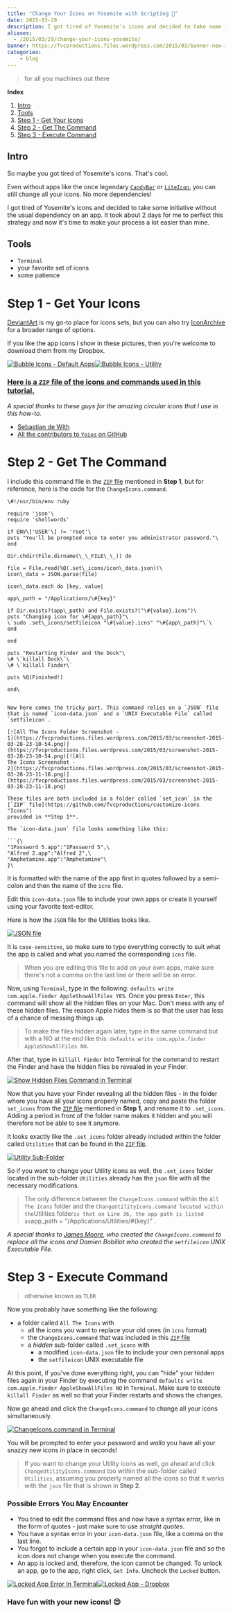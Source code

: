 ```yaml
---
title: "Change Your Icons on Yosemite with Scripting 🔧"
date: 2015-03-29
description: I got tired of Yosemite's icons and decided to take some initiative without the usual dependency on an app. It took about 2 days for me to perfect this strategy and now it's time to make your process a lot easier than mine.
aliases:
  - /2015/03/29/change-your-icons-yosemite/
banner: https://fvcproductions.files.wordpress.com/2015/03/banner-new-icons.png?w=1024&h=435&crop=1
categories:
    - blog
---
```


> for all you machines out there

**Index**

1.  [Intro](#section-intro)
2.  [Tools](#section-tools)
3.  [Step 1 - Get Your Icons](#section-step1)
4.  [Step 2 - Get The Command](#section-step2)
5.  [Step 3 - Execute Command](#section-step3)

## Intro

So maybe you got tired of Yosemite's icons. That's cool.

Even without apps like the once legendary [`CandyBar`](https://www.panic.com/blog/candybar-mountain-lion-and-beyond/ 'CandyBar') or [`LiteIcon`](https://www.freemacsoft.net/liteicon/ 'LiteIcon'), you can still change all your icons. No more dependencies!

I got tired of Yosemite's icons and decided to take some initiative without the usual dependency on an app. It took about 2 days for me to perfect this strategy and now it's time to make your process a lot easier than mine.

## Tools

* `Terminal`
* your favorite set of icons
* some patience

# Step 1 - Get Your Icons

[DeviantArt](https://www.deviantart.com 'DeviantArt') is my go-to place for icons sets, but you can also try [IconArchive](https://www.iconarchive.com/ 'IconArchive') for a broader range of options.

If you like the app icons I show in these pictures, then you're welcome to download them from my Dropbox.

[![Bubble Icons - Default
Apps](https://fvcproductions.files.wordpress.com/2015/03/screenshot-2015-03-27-11-32-49.png)](https://fvcproductions.files.wordpress.com/2015/03/screenshot-2015-03-27-11-32-49.png)[![Bubble
Icons -
Utility](https://fvcproductions.files.wordpress.com/2015/03/screenshot-2015-03-27-11-47-53.png)](https://fvcproductions.files.wordpress.com/2015/03/screenshot-2015-03-27-11-47-53.png)

### [Here is a `ZIP` file of the icons and commands used in this tutorial.](https://github.com/fvcproductions/customize-icons 'Icons')

_A special thanks to these guys for the amazing circular icons that I use in this how-to._

* [Sebastian de With](https://dewith.com/ 'deWith')
* [All the contributors to `Yoios` on GitHub](https://github.com/mmarfil/yoios 'Yoios')

# Step 2 - Get The Command

I include this command file in the [`ZIP` file](https://github.com/fvcproductions/customize-icons 'Icons') mentioned in **Step 1**, but for reference, here is the code for the `ChangeIcons.command`.

````
\#!/usr/bin/env ruby

require 'json'\
require 'shellwords'

if ENV\['USER'\] != 'root'\
puts "You'll be prompted once to enter you administrator password."\
end

Dir.chdir(File.dirname(\_\_FILE\_\_)) do

file = File.read(%Q(.set\_icons/icon\_data.json))\
icon\_data = JSON.parse(file)

icon\_data.each do |key, value|

app\_path = "/Applications/\#{key}"

if Dir.exists?(app\_path) and File.exists?("\#{value}.icns")\
puts "Changing icon for \#{app\_path}"\
\`sudo .set\_icons/setfileicon "\#{value}.icns" "\#{app\_path}"\`\
end

end

puts "Restarting Finder and the Dock"\
\# \`killall Dock\`\
\# \`killall Finder\`

puts %Q(Finished!)

end\


Now here comes the tricky part. This command relies on a `JSON` file
that is named `icon-data.json` and a `UNIX Executable File` called
`setfileicon`.

[![All The Icons Folder Screenshot -
1](https://fvcproductions.files.wordpress.com/2015/03/screenshot-2015-03-28-23-10-54.png)](https://fvcproductions.files.wordpress.com/2015/03/screenshot-2015-03-28-23-10-54.png)[![All
The Icons Screenshot -
2](https://fvcproductions.files.wordpress.com/2015/03/screenshot-2015-03-28-23-11-18.png)](https://fvcproductions.files.wordpress.com/2015/03/screenshot-2015-03-28-23-11-18.png)

These files are both included in a folder called `set_icon` in the
[`ZIP` file](https://github.com/fvcproductions/customize-icons "Icons")
provided in **Step 1**.

The `icon-data.json` file looks something like this:

```{\
"1Password 5.app":"1Password 5",\
"Alfred 2.app":"Alfred 2",\
"Amphetamine.app":"Amphetamine"\
}\
````

It is formatted with the name of the app first in quotes followed by a semi-colon and then the name of the `icns` file.

Edit this `icon-data.json` file to include your own apps or create it yourself using your favorite text-editor.

Here is how the `JSON` file for the Utilities looks like.

[![JSON
file](https://fvcproductions.files.wordpress.com/2015/03/screenshot-2015-03-28-23-49-06.png)](https://fvcproductions.files.wordpress.com/2015/03/screenshot-2015-03-28-23-49-06.png)

It is `case-sensitive`, so make sure to type everything correctly to suit what the app is called and what you named the corresponding `icns` file.

> When you are editing this file to add on your own apps, make sure there's not a comma on the last line or there will be an error.

Now, using `Terminal`, type in the following: `defaults write com.apple.finder AppleShowAllFiles YES`. Once you press `Enter`, this command will show all the hidden files on your Mac. Don't mess with any of these hidden files. The reason Apple hides them is so that the user has less of a chance of messing things up.

> To make the files hidden again later, type in the same command but with a NO at the end like this: `defaults write com.apple.finder AppleShowAllFiles NO`.

After that, type in `killall Finder` into Terminal for the command to restart the Finder and have the hidden files be revealed in your Finder.

[![Show Hidden Files Command in
Terminal](https://fvcproductions.files.wordpress.com/2015/03/screenshot-2015-03-29-00-21-37.png)](https://fvcproductions.files.wordpress.com/2015/03/screenshot-2015-03-29-00-21-37.png)

Now that you have your Finder revealing all the hidden files - in the folder where you have all your icons properly named, copy and paste the folder `set_icons` from the [`ZIP` file](https://github.com/fvcproductions/customize-icons 'Icons') mentioned in **Step 1**, and rename it to `.set_icons`. Adding a period in front of the folder name makes it hidden and you will therefore not be able to see it anymore.

It looks exactly like the `.set_icons` folder already included within the folder called `Utilities` that can be found in the [`ZIP` file](https://github.com/fvcproductions/customize-icons 'Icons').

[![Utility
Sub-Folder](https://fvcproductions.files.wordpress.com/2015/03/screenshot-2015-03-28-23-11-42.png)](https://fvcproductions.files.wordpress.com/2015/03/screenshot-2015-03-28-23-11-42.png)

So if you want to change your Utility icons as well, the `.set_icons` folder located in the sub-folder `Utilities` already has the `json` file with all the necessary modifications.

> The only difference between the `ChangeIcons.command` within the `All The Icons` folder and the `ChangeUtilityIcons.command located within the`Utilities folder`is that on Line 36, the app path is listed as`app_path = "/Applications/Utilities/\#{key}"\`.

_A special thanks to [James Moore](https://twitter.com/foozmeat 'James Moore'), who created the `ChangeIcons.command` to replace all the icons and Damien Bobillot who created the `setfileicon` UNIX Executable File._

# Step 3 - Execute Command

> otherwise known as `TLDR`

Now you probably have something like the following:

* a folder called `All The Icons` with
  * all the icons you want to replace your old ones (in `icns` format)
  * the `ChangeIcons.command` that was included in this [`ZIP` file](https://github.com/fvcproductions/customize-icons 'Icons')
  * a _hidden_ sub-folder called `.set_icons` with
    * a modified `icon-data.json` file to include your own personal apps
    * the `setfileicon` UNIX executable file

At this point, if you've done everything right, you can "hide" your hidden files again in your Finder by executing the command `defaults write com.apple.finder AppleShowAllFiles NO` in `Terminal`. Make sure to execute `killall Finder` as well so that your Finder restarts and shows the changes.

Now go ahead and click the `ChangeIcons.command` to change all your icons simultaneously.

[![ChangeIcons.command in
Terminal](https://fvcproductions.files.wordpress.com/2015/03/screenshot-2015-03-29-00-01-44.png)](https://fvcproductions.files.wordpress.com/2015/03/screenshot-2015-03-29-00-01-44.png)

You will be prompted to enter your password and _walla_ you have all your snazzy new icons in place in seconds!

> If you want to change your Utility icons as well, go ahead and click `ChangeUtilityIcons.command` too within the sub-folder called `Utilities`, assuming you properly named all the icons so that it works with the `json` file that is shown in **Step 2**.

### **Possible Errors You May Encounter**

* You tried to edit the command files and now have a syntax error, like in the form of quotes - just make sure to use _straight quotes_.
* You have a syntax error in your `icon-data.json` file, like a comma on the last line.
* You forgot to include a certain app in your `icon-data.json` file and so the icon does not change when you execute the command.
* An app is locked and, therefore, the icon cannot be changed. To unlock an app, go to the app, right click, `Get Info`. Uncheck the `Locked` button.

[![Locked App Error In
Terminal](https://fvcproductions.files.wordpress.com/2015/03/screenshot-2015-03-29-00-01-54.png)](https://fvcproductions.files.wordpress.com/2015/03/screenshot-2015-03-29-00-01-54.png)[![Locked
App -
Dropbox](https://fvcproductions.files.wordpress.com/2015/03/screenshot-2015-03-29-00-09-37.png)](https://fvcproductions.files.wordpress.com/2015/03/screenshot-2015-03-29-00-09-37.png)

### Have fun with your new icons! 😍

